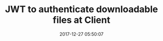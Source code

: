 ---
title:  "JWT to authenticate downloadable files at Client"
date:   2017-12-27 05:50:07
category: medium
future: true
slug: jwt-to-authenticate-downloadable-files-at-client
baseurl: https://medium.com/@squiroid/part-1-jwt-to-authenticate-downloadable-files-at-client-8e0b979c9ac1
---